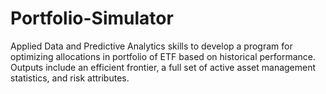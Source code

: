 # Portfolio-Simulator
Applied Data and Predictive Analytics skills to develop a program for optimizing allocations in portfolio of ETF based on historical performance. Outputs include an efficient frontier, a full set of active asset management statistics, and risk attributes.
